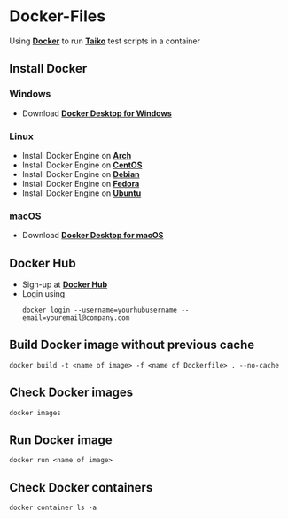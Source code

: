 # Docker-Files
Using **[Docker](https://www.docker.com/)** to run **[Taiko](https://github.com/getgauge/taiko)** test scripts in a container 

## Install Docker

### Windows
* Download **[Docker Desktop for Windows](https://hub.docker.com/editions/community/docker-ce-desktop-windows/)**

### Linux
* Install Docker Engine on **[Arch](https://wiki.archlinux.org/index.php/docker#Installation)**
* Install Docker Engine on **[CentOS](https://docs.docker.com/engine/install/centos/)**
* Install Docker Engine on **[Debian](https://docs.docker.com/engine/install/debian/)**
* Install Docker Engine on **[Fedora](https://docs.docker.com/engine/install/fedora/)**
* Install Docker Engine on **[Ubuntu](https://docs.docker.com/engine/install/ubuntu/)**

### macOS
* Download **[Docker Desktop for macOS](https://hub.docker.com/editions/community/docker-ce-desktop-mac/)**

## Docker Hub
* Sign-up at **[Docker Hub](https://hub.docker.com/signup/)**
* Login using 
    ```
    docker login --username=yourhubusername --email=youremail@company.com
    ```

## Build Docker image without previous cache
```
docker build -t <name of image> -f <name of Dockerfile> . --no-cache
```

## Check Docker images
```
docker images
```

## Run Docker image
```
docker run <name of image>
```

## Check Docker containers
```
docker container ls -a
```